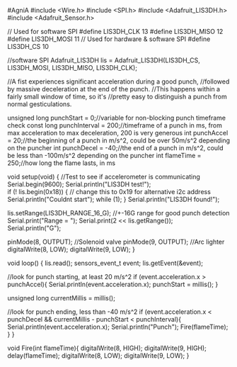  #AgniA
#include <Wire.h>
#include <SPI.h>
#include <Adafruit_LIS3DH.h>
#include <Adafruit_Sensor.h>

// Used for software SPI
#define LIS3DH_CLK 13
#define LIS3DH_MISO 12
#define LIS3DH_MOSI 11
// Used for hardware & software SPI
#define LIS3DH_CS 10

//software SPI
Adafruit_LIS3DH lis = Adafruit_LIS3DH(LIS3DH_CS, LIS3DH_MOSI, LIS3DH_MISO, LIS3DH_CLK);

//A fist experiences significant acceleration during a good punch,
//followed by massive deceleration at the end of the punch.
//This happens within a fairly small window of time, so it's
//pretty easy to distinguish a punch from normal gesticulations.

unsigned long punchStart = 0;//variable for non-blocking punch timeframe check
const long punchInterval = 200;//timeframe of a punch in ms, from max acceleration to max deceleration, 200 is very generous
int punchAccel = 20;//the beginning of a punch in m/s^2, could be over 50m/s^2 depending on the puncher
int punchDecel = -40;//the end of a punch in m/s^2, could be less than -100m/s^2 depending on the puncher
int flameTime = 250;//how long the flame lasts, in ms

void setup(void) {
  //Test to see if accelerometer is communicating
  Serial.begin(9600);
  Serial.println("LIS3DH test!");  
  if (! lis.begin(0x18)) {   // change this to 0x19 for alternative i2c address
    Serial.println("Couldnt start");
    while (1);
  }
  Serial.println("LIS3DH found!");
  
  lis.setRange(LIS3DH_RANGE_16_G);   //+-16G range for good punch detection
  Serial.print("Range = "); Serial.print(2 << lis.getRange());  
  Serial.println("G");
  
  pinMode(8, OUTPUT); //Solenoid valve
  pinMode(9, OUTPUT); //Arc lighter
  digitalWrite(8, LOW);
  digitalWrite(9, LOW);
}

void loop() {
  lis.read();
  sensors_event_t event; 
  lis.getEvent(&event);
  
 //look for punch starting, at least 20 m/s^2
  if (event.acceleration.x > punchAccel){
     Serial.println(event.acceleration.x);
     punchStart = millis();
  }
  
  unsigned long currentMillis = millis();

  //look for punch ending, less than -40 m/s^2
  if (event.acceleration.x < punchDecel && currentMillis - punchStart < punchInterval){
      Serial.println(event.acceleration.x);
      Serial.println("Punch");
      Fire(flameTime);
    }
}

void Fire(int flameTime){
  digitalWrite(8, HIGH);
  digitalWrite(9, HIGH);
  delay(flameTime);
  digitalWrite(8, LOW);
  digitalWrite(9, LOW);
}
